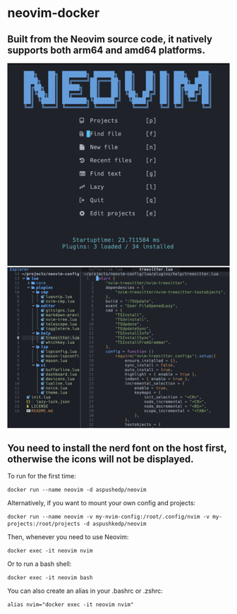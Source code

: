 # neovim-docker
## Built from the Neovim source code, it natively supports both arm64 and amd64 platforms.

![](./img/example.png)
![](./img/example1.png)

## You need to install the nerd font on the host first, otherwise the icons will not be displayed.

To run for the first time:
```
docker run --name neovim -d aspushedp/neovim
```
Alternatively, if you want to mount your own config and projects:
```
docker run --name neovim -v my-nvim-config:/root/.config/nvim -v my-projects:/root/projects -d aspushkedp/neovim
```

Then, whenever you need to use Neovim:
```
docker exec -it neovim nvim
```
Or to run a bash shell:
```
docker exec -it neovim bash
```

You can also create an alias in your .bashrc or .zshrc:
```
alias nvim="docker exec -it neovim nvim"
```
